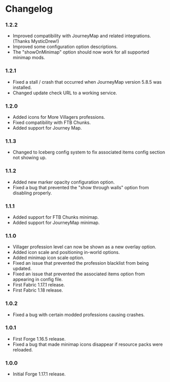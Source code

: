# Changelog

### 1.2.2
- Improved compatibility with JourneyMap and related integrations. (Thanks MysticDrew!)
- Improved some configuration option descriptions.
- The "showOnMinimap" option should now work for all supported minimap mods.

### 1.2.1
- Fixed a stall / crash that occurred when JourneyMap version 5.8.5 was installed.
- Changed update check URL to a working service.

### 1.2.0
- Added icons for More Villagers professions.
- Fixed compatibility with FTB Chunks.
- Added support for Journey Map.

### 1.1.3
- Changed to Iceberg config system to fix associated items config section not showing up.

### 1.1.2
- Added new marker opacity configuration option.
- Fixed a bug that prevented the "show through walls" option from disabling properly.

### 1.1.1
- Added support for FTB Chunks minimap.
- Added support for JourneyMap minimap.

### 1.1.0
- Villager profession level can now be shown as a new overlay option.
- Added icon scale and positioning in-world options.
- Added minimap icon scale option.
- Fixed an issue that prevented the profession blacklist from being updated.
- Fixed an issue that prevented the associated items option from appearing in config file.
- First Fabric 1.17.1 release.
- First Fabric 1.18 release.

### 1.0.2
- Fixed a bug with certain modded professions causing crashes.

### 1.0.1
- First Forge 1.16.5 release.
- Fixed a bug that made minimap icons disappear if resource packs were reloaded.

### 1.0.0
- Initial Forge 1.17.1 release.